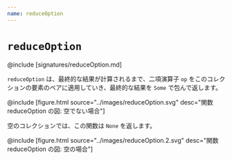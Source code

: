 ```yaml
---
name: reduceOption
---
```


# `reduceOption`

@include [signatures/reduceOption.md]

`reduceOption` は、最終的な結果が計算されるまで、二項演算子 `op` をこのコレクションの要素のペアに適用していき、最終的な結果を `Some` で包んで返します。

@include [figure.html source="../images/reduceOption.svg" desc="関数 reduceOption の図: 空でない場合"]

空のコレクションでは、この関数は `None` を返します。

@include [figure.html source="../images/reduceOption.2.svg" desc="関数 reduceOption の図: 空の場合"]
